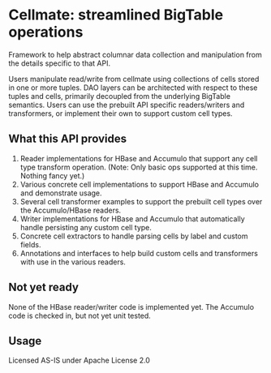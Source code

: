 # Cellmate: streamlined BigTable operations #

Framework to help abstract columnar data collection and manipulation from the details specific to that API.  

Users manipulate read/write from cellmate using collections of cells stored in one or more tuples. DAO layers can be architected with respect to these tuples and cells, primarily decoupled from the underlying BigTable semantics. Users can use the prebuilt API specific readers/writers and transformers, or implement their own to support custom cell types. 

## What this API provides ##

<ol>
<li>Reader implementations for HBase and Accumulo that support any cell type transform operation. (Note: Only basic ops supported 	   	at this time. Nothing fancy yet.)</li>
<li>Various concrete cell implementations to support HBase and Accumulo and demonstrate usage.  </li>
<li>Several cell transformer examples to support the prebuilt cell types over the Accumulo/HBase readers.</li>
<li>Writer implementations for HBase and Accumulo that automatically handle persisting any custom cell type.</li>
<li>Concrete cell extractors to handle parsing cells by label and custom fields.</li>
<li>Annotations and interfaces to help build custom cells and transformers with use in the various readers.</li>
</ol>

## Not yet ready ##

None of the HBase reader/writer code is implemented yet. The Accumulo code is checked in, but not yet unit tested. 

## Usage ##
Licensed AS-IS under Apache License 2.0



